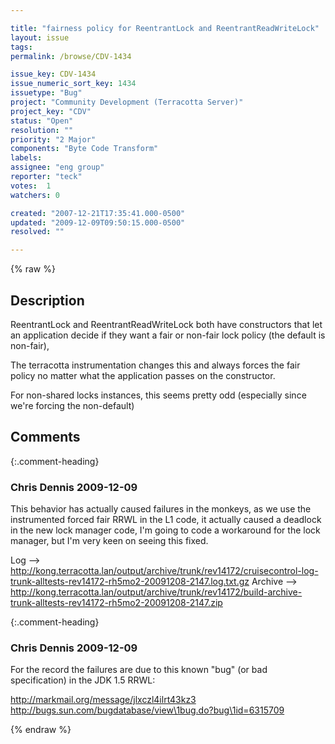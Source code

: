 ```yaml
---

title: "fairness policy for ReentrantLock and ReentrantReadWriteLock"
layout: issue
tags: 
permalink: /browse/CDV-1434

issue_key: CDV-1434
issue_numeric_sort_key: 1434
issuetype: "Bug"
project: "Community Development (Terracotta Server)"
project_key: "CDV"
status: "Open"
resolution: ""
priority: "2 Major"
components: "Byte Code Transform"
labels: 
assignee: "eng group"
reporter: "teck"
votes:  1
watchers: 0

created: "2007-12-21T17:35:41.000-0500"
updated: "2009-12-09T09:50:15.000-0500"
resolved: ""

---
```




{% raw %}



## Description

<div markdown="1" class="description">

ReentrantLock and ReentrantReadWriteLock both have constructors that let an application decide if they want a fair or non-fair lock policy (the default is non-fair),

The terracotta instrumentation changes this and always forces the fair policy no matter what the application passes on the constructor.

For non-shared locks instances, this seems pretty odd (especially since we're forcing the non-default)


</div>

## Comments


{:.comment-heading}
### **Chris Dennis** <span class="date">2009-12-09</span>

<div markdown="1" class="comment">

This behavior has actually caused failures in the monkeys, as we use the instrumented forced fair RRWL in the L1 code, it actually caused a deadlock in the new lock manager code, I'm going to code a workaround for the lock manager, but I'm very keen on seeing this fixed.

Log --> http://kong.terracotta.lan/output/archive/trunk/rev14172/cruisecontrol-log-trunk-alltests-rev14172-rh5mo2-20091208-2147.log.txt.gz
Archive --> http://kong.terracotta.lan/output/archive/trunk/rev14172/build-archive-trunk-alltests-rev14172-rh5mo2-20091208-2147.zip


</div>


{:.comment-heading}
### **Chris Dennis** <span class="date">2009-12-09</span>

<div markdown="1" class="comment">

For the record the failures are due to this known "bug" (or bad specification) in the JDK 1.5 RRWL:

http://markmail.org/message/jlxczl4ilrt43kz3
http://bugs.sun.com/bugdatabase/view\1bug.do?bug\1id=6315709


</div>



{% endraw %}
